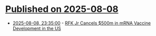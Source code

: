 # [Published on 2025-08-08](index.md)

* [2025-08-08, 23:35:00](https://soylentnews.org/article.pl?sid=25/08/08/0056210&from=rss) - [RFK Jr Cancels $500m in mRNA Vaccine Development in the US](https://soylentnews.org/article.pl?sid=25/08/08/0056210&from=rss)
